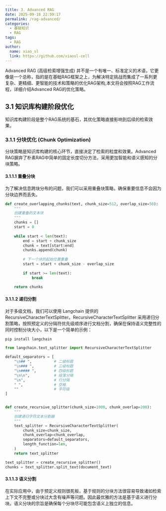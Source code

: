 ```yaml
---
title: 3. Advanced RAG
date: 2025-09-18 22:59:17
permalink: /rag-advanced/
categories:
  - 基础知识
  - RAG
tags:
  - RAG
author: 
  name: xiao_sl
  link: https://github.com/xiaosl-cell
---
```


Advanced RAG (高级检索增强生成) 并不是一个有唯一、标准定义的术语，它更像是一个总称，指的是在基础RAG框架之上，为解决特定挑战而集成了一系列更复杂、更精细、更智能的技术和策略的优化RAG架构,本文将会按照RAG工作流程，详细介绍Advanced RAG的优化策略。


## 3.1 知识库构建阶段优化

知识库构建阶段是整个RAG系统的基石，其优化策略直接影响到后续的检索效果。

### 3.1.1 分块优化 (Chunk Optimization)

分块策略是知识库构建的核心环节，直接决定了检索的粒度和效果。Advanced RAG摒弃了朴素RAG中简单的固定长度切分方法，采用更加智能和语义感知的分块策略。

#### 3.1.1.1 重叠分块

为了解决信息跨块分布的问题，我们可以采用重叠块策略，确保重要信息不会因为分块边界而丢失。

```python
def create_overlapping_chunks(text, chunk_size=512, overlap_size=50):
    """
    创建重叠的文本块
    """
    chunks = []
    start = 0
    
    while start < len(text):
        end = start + chunk_size
        chunk = text[start:end]
        chunks.append(chunk)
        
        # 下一个块的起始位置重叠
        start = start + chunk_size - overlap_size
        
        if start >= len(text):
            break
            
    return chunks
```
#### 3.1.1.2 递归分割

对于多级文档，我们可以使用 Langchain 提供的 RecursiveCharacterTextSplitter。RecursiveCharacterTextSplitter 采用递归分割策略，按照预定义的分隔符优先级顺序进行文档分割，确保在保持语义完整性的同时控制分块大小，以下是一个简单的示例：

```bash
pip install langchain
```

```python
from langchain.text_splitter import RecursiveCharacterTextSplitter

default_separators = [
    "\n## ",          # 二级标题
    "\n### ",         # 三级标题
    "\n#### ",        # 四级标题
    "\n\n",           # 段落分隔
    "\n",             # 行分隔
    " ",              # 空格
    ""                # 字符级
]


def create_recursive_splitter(chunk_size=1000, chunk_overlap=200):
    """
    创建递归字符文本分割器
    """
    text_splitter = RecursiveCharacterTextSplitter(
        chunk_size=chunk_size,
        chunk_overlap=chunk_overlap,
        separators=default_separators,
        length_function=len,
    )
    return text_splitter

text_splitter = create_recursive_splitter()
chunks = text_splitter.split_text(document_text)
```

#### 3.1.1.3 语义分割

在实际应用中，由于预定义规则很死板，基于规则的分块方法很容易导致诸如检索上下文不完整或分块过大含有噪声等问题。因此最优雅的方法是基于语义进行分块。语义分块的宗旨是确保每个分块尽可能包含语义上独立的信息。



